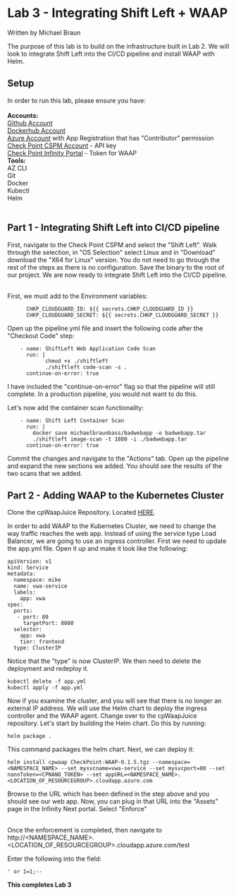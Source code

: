 # Lab 3 - Integrating Shift Left + WAAP
Written by Michael Braun<br>

The purpose of this lab is to build on the infrastructure built in Lab 2. We will look to integrate Shift Left into the CI/CD pipeline and install WAAP with Helm.


## Setup

In order to run this lab, please ensure you have:<br><br>
<b> Accounts: </b><br>
[Github Account](https://github.com)<br>
[Dockerhub Account](https://dockerhub.com) <br>
[Azure Account](https://portal.azure.com) with App Registration that has "Contributor" permission<br>
[Check Point CSPM Account](https://secure.dome9.com/) - API key<br>
[Check Point Infinity Portal](https://portal.checkpoint.com) - Token for WAAP<br>
<b>Tools:</b><br>
AZ CLI<br>
Git<br>
Docker<br>
Kubectl<br>
Helm<br>
<br>

## Part 1 - Integrating Shift Left into CI/CD pipeline

First, navigate to the Check Point CSPM and select the "Shift Left". Walk through the selection, in "OS Selection" select Linux and in "Download" download the "X64 for Linux" version. You do not need to go through the rest of the steps as there is no configuration. Save the binary to the root of our project. We are now ready to integrate Shift Left into the CI/CD pipeline. <br><br>

First, we must add to the Environment variables:

```
      CHKP_CLOUDGUARD_ID: ${{ secrets.CHKP_CLOUDGUARD_ID }}
      CHKP_CLOUDGUARD_SECRET: ${{ secrets.CHKP_CLOUDGUARD_SECRET }}
```

Open up the pipeline.yml file and insert the following code after the "Checkout Code" step:

```  
    - name: ShiftLeft Web Application Code Scan
      run: |
            chmod +x ./shiftleft
            ./shiftleft code-scan -s .
      continue-on-error: true
```

I have included the "continue-on-error" flag so that the pipeline will still complete. In a production pipeline, you would not want to do this. 

Let's now add the container scan functionality:

```
    - name: Shift Left Container Scan
      run: |
        docker save michaelbraunbass/badwebapp -o badwebapp.tar
        ./shiftleft image-scan -t 1800 -i ./badwebapp.tar
      continue-on-error: true

```

Commit the changes and navigate to the "Actions" tab. Open up the pipeline and expand the new sections we added. You should see the results of the two scans that we added.

## Part 2 - Adding WAAP to the Kubernetes Cluster

Clone the cpWaapJuice Repository. Located [HERE](https://github.com/metalstormbass/cpWaapJuice). <br>

In order to add WAAP to the Kubernetes Cluster, we need to change the way traffic reaches the web app. Instead of using the service type Load Balancer, we are going to use an ingress controller. First we need to update the app.yml file. Open it up and make it look like the following:

```
apiVersion: v1
kind: Service
metadata:
  namespace: mike
  name: vwa-service
  labels:
    app: vwa
spec: 
  ports:
   - port: 80
     targetPort: 8080
  selector:
    app: vwa
    tier: frontend
  type: ClusterIP
```

Notice that the "type" is now ClusterIP. We then need to delete the deployment and redeploy it.

```
kubectl delete -f app.yml
kubectl apply -f app.yml
```

Now if you examine the cluster, and you will see that there is no longer an external IP address. We will use the Helm chart to deploy the ingress controller and the WAAP agent. Change over to the cpWaapJuice repository. Let's start by building the Helm chart. Do this by running:

```
helm package .
```

This command packages the helm chart. Next, we can deploy it:

```
helm install cpwaap CheckPoint-WAAP-0.1.5.tgz --namespace=<NAMESPACE_NAME> --set mysvcname=vwa-service --set mysvcport=80 --set nanoToken=<CPNANO_TOKEN> --set appURL=<NAMESPACE_NAME>.<LOCATION_OF_RESOURCEGROUP>.cloudapp.azure.com
```

Browse to the URL which has been defined in the step above and you should see our web app. Now, you can plug in that URL into the "Assets" page in the Infinity Next portal. Select "Enforce" <br><br>

Once the enforcement is completed, then navigate to http://<NAMESPACE_NAME>.<LOCATION_OF_RESOURCEGROUP>.cloudapp.azure.com/test<br>

Enter the following into the field:

```
' or 1=1;--
```

<b>This completes Lab 3</b>




